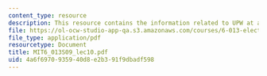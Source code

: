 ```yaml
---
content_type: resource
description: This resource contains the information related to UPW at a planar boundary.
file: https://ol-ocw-studio-app-qa.s3.amazonaws.com/courses/6-013-electromagnetics-and-applications-spring-2009/4a6f6970935940d8e2b391f9dbadf598_MIT6_013S09_lec10.pdf
file_type: application/pdf
resourcetype: Document
title: MIT6_013S09_lec10.pdf
uid: 4a6f6970-9359-40d8-e2b3-91f9dbadf598
---
```


